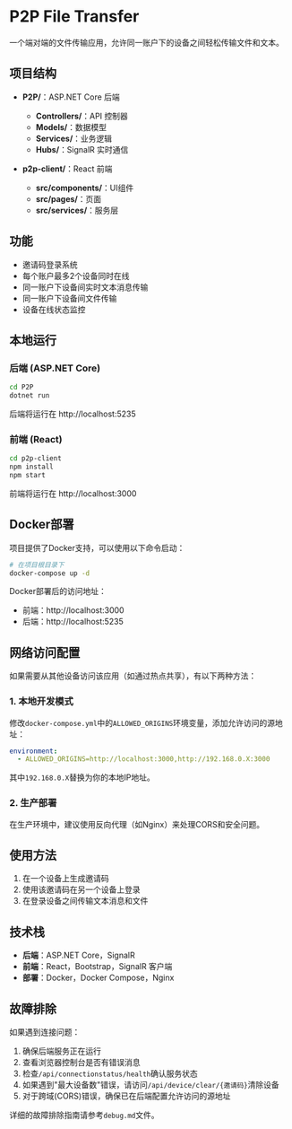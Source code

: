 # P2P File Transfer

一个端对端的文件传输应用，允许同一账户下的设备之间轻松传输文件和文本。

## 项目结构

- **P2P/**：ASP.NET Core 后端
  - **Controllers/**：API 控制器
  - **Models/**：数据模型
  - **Services/**：业务逻辑
  - **Hubs/**：SignalR 实时通信

- **p2p-client/**：React 前端
  - **src/components/**：UI组件
  - **src/pages/**：页面
  - **src/services/**：服务层

## 功能

- 邀请码登录系统
- 每个账户最多2个设备同时在线
- 同一账户下设备间实时文本消息传输
- 同一账户下设备间文件传输
- 设备在线状态监控

## 本地运行

### 后端 (ASP.NET Core)

```bash
cd P2P
dotnet run
```

后端将运行在 http://localhost:5235

### 前端 (React)

```bash
cd p2p-client
npm install
npm start
```

前端将运行在 http://localhost:3000

## Docker部署

项目提供了Docker支持，可以使用以下命令启动：

```bash
# 在项目根目录下
docker-compose up -d
```

Docker部署后的访问地址：
- 前端：http://localhost:3000
- 后端：http://localhost:5235

## 网络访问配置

如果需要从其他设备访问该应用（如通过热点共享），有以下两种方法：

### 1. 本地开发模式

修改`docker-compose.yml`中的`ALLOWED_ORIGINS`环境变量，添加允许访问的源地址：

```yaml
environment:
  - ALLOWED_ORIGINS=http://localhost:3000,http://192.168.0.X:3000
```

其中`192.168.0.X`替换为你的本地IP地址。

### 2. 生产部署

在生产环境中，建议使用反向代理（如Nginx）来处理CORS和安全问题。

## 使用方法

1. 在一个设备上生成邀请码
2. 使用该邀请码在另一个设备上登录
3. 在登录设备之间传输文本消息和文件

## 技术栈

- **后端**：ASP.NET Core，SignalR
- **前端**：React，Bootstrap，SignalR 客户端
- **部署**：Docker，Docker Compose，Nginx

## 故障排除

如果遇到连接问题：

1. 确保后端服务正在运行
2. 查看浏览器控制台是否有错误消息
3. 检查`/api/connectionstatus/health`确认服务状态
4. 如果遇到"最大设备数"错误，请访问`/api/device/clear/{邀请码}`清除设备
5. 对于跨域(CORS)错误，确保已在后端配置允许访问的源地址

详细的故障排除指南请参考`debug.md`文件。